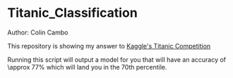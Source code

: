 # Titanic_Classification

Author: Colin Cambo

This repository is showing my answer to [Kaggle's Titanic Competition](https://www.kaggle.com/c/titanic/)

Running this script will output a model for you that will have an accuracy of \approx 77% which will land you in the 70th percentile.
